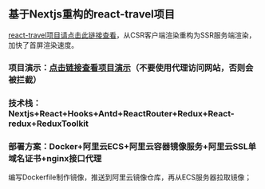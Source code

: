 ## 基于Nextjs重构的react-travel项目
[react-travel项目请点击此链接查看](https://github.com/jsdegithub/react-travel)，从CSR客户端渲染重构为SSR服务端渲染，加快了首屏渲染速度。

### 项目演示：[点击链接查看项目演示](http://8.217.9.69:3000/)（不要使用代理访问网站，否则会被拦截）

### 技术栈： Nextjs+React+Hooks+Antd+ReactRouter+Redux+React-redux+ReduxToolkit

### 部署方案：Docker+阿里云ECS+阿里云容器镜像服务+阿里云SSL单域名证书+nginx接口代理
编写Dockerfile制作镜像，推送到阿里云镜像仓库，再从ECS服务器拉取镜像；
